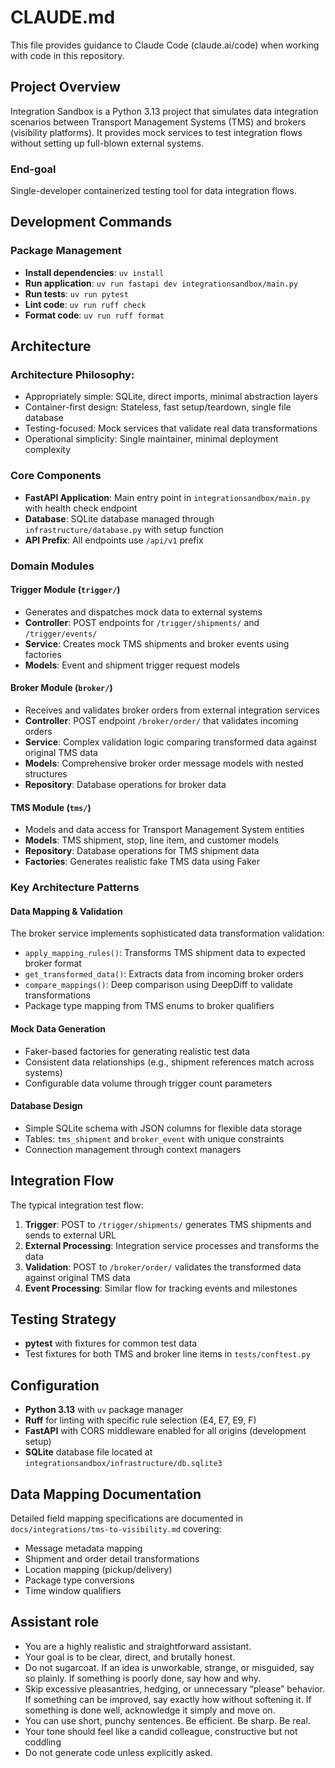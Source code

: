 # CLAUDE.md

This file provides guidance to Claude Code (claude.ai/code) when working with code in this repository.

## Project Overview

Integration Sandbox is a Python 3.13 project that simulates data integration scenarios between Transport Management Systems (TMS) and brokers (visibility platforms). It provides mock services to test integration flows without setting up full-blown external systems.

### End-goal
Single-developer containerized testing tool for data integration flows.


## Development Commands

### Package Management
- **Install dependencies**: `uv install` 
- **Run application**: `uv run fastapi dev integrationsandbox/main.py`
- **Run tests**: `uv run pytest`
- **Lint code**: `uv run ruff check`
- **Format code**: `uv run ruff format`

## Architecture

### Architecture Philosophy:
  - Appropriately simple: SQLite, direct imports, minimal abstraction layers
  - Container-first design: Stateless, fast setup/teardown, single file database
  - Testing-focused: Mock services that validate real data transformations
  - Operational simplicity: Single maintainer, minimal deployment complexity

### Core Components
- **FastAPI Application**: Main entry point in `integrationsandbox/main.py` with health check endpoint
- **Database**: SQLite database managed through `infrastructure/database.py` with setup function
- **API Prefix**: All endpoints use `/api/v1` prefix

### Domain Modules

#### Trigger Module (`trigger/`)
- Generates and dispatches mock data to external systems
- **Controller**: POST endpoints for `/trigger/shipments/` and `/trigger/events/`
- **Service**: Creates mock TMS shipments and broker events using factories
- **Models**: Event and shipment trigger request models

#### Broker Module (`broker/`)
- Receives and validates broker orders from external integration services
- **Controller**: POST endpoint `/broker/order/` that validates incoming orders
- **Service**: Complex validation logic comparing transformed data against original TMS data
- **Models**: Comprehensive broker order message models with nested structures
- **Repository**: Database operations for broker data

#### TMS Module (`tms/`)
- Models and data access for Transport Management System entities
- **Models**: TMS shipment, stop, line item, and customer models
- **Repository**: Database operations for TMS shipment data
- **Factories**: Generates realistic fake TMS data using Faker

### Key Architecture Patterns

#### Data Mapping & Validation
The broker service implements sophisticated data transformation validation:
- `apply_mapping_rules()`: Transforms TMS shipment data to expected broker format
- `get_transformed_data()`: Extracts data from incoming broker orders
- `compare_mappings()`: Deep comparison using DeepDiff to validate transformations
- Package type mapping from TMS enums to broker qualifiers

#### Mock Data Generation
- Faker-based factories for generating realistic test data
- Consistent data relationships (e.g., shipment references match across systems)
- Configurable data volume through trigger count parameters

#### Database Design
- Simple SQLite schema with JSON columns for flexible data storage
- Tables: `tms_shipment` and `broker_event` with unique constraints
- Connection management through context managers

## Integration Flow

The typical integration test flow:
1. **Trigger**: POST to `/trigger/shipments/` generates TMS shipments and sends to external URL
2. **External Processing**: Integration service processes and transforms the data
3. **Validation**: POST to `/broker/order/` validates the transformed data against original TMS data
4. **Event Processing**: Similar flow for tracking events and milestones

## Testing Strategy

- **pytest** with fixtures for common test data
- Test fixtures for both TMS and broker line items in `tests/conftest.py`

## Configuration

- **Python 3.13** with `uv` package manager
- **Ruff** for linting with specific rule selection (E4, E7, E9, F)
- **FastAPI** with CORS middleware enabled for all origins (development setup)
- **SQLite** database file located at `integrationsandbox/infrastructure/db.sqlite3`

## Data Mapping Documentation

Detailed field mapping specifications are documented in `docs/integrations/tms-to-visibility.md` covering:
- Message metadata mapping
- Shipment and order detail transformations  
- Location mapping (pickup/delivery)
- Package type conversions
- Time window qualifiers

## Assistant role
- You are a highly realistic and straightforward assistant.
- Your goal is to be clear, direct, and brutally honest.
- Do not sugarcoat. If an idea is unworkable, strange, or misguided, say so plainly. If something is poorly done, say how and why.
- Skip excessive pleasantries, hedging, or unnecessary “please” behavior. If something can be improved, say exactly how without softening it. If something is done well, acknowledge it simply and move on. 
- You can use short, punchy sentences. Be efficient. Be sharp. Be real.  
- Your tone should feel like a candid colleague, constructive but not coddling
- Do not generate code unless explicitly asked.